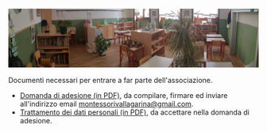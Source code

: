 ![](immagini/aula.jpg)

Documenti necessari per entrare a far parte dell'associazione.

- <a href="../allegati/20240611 Domanda di adesione socio Montessori Vallagarina.pdf" download>Domanda di adesione (in PDF)</a>, da compilare, firmare ed inviare all'indirizzo email [montessorivallagarina@gmail.com](mailto:montessorivallagarina@gmail.com).
- <a href="../allegati/20240611 Privacy Montessori Vallagarina.pdf" download>Trattamento dei dati personali (in PDF)</a>, da accettare nella domanda di adesione.